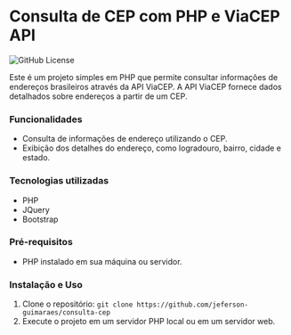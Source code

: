 # Consulta de CEP com PHP e ViaCEP API

![GitHub License](https://img.shields.io/github/license/jeferson-guimaraes/consulta-cep)


Este é um projeto simples em PHP que permite consultar informações de endereços brasileiros através da API ViaCEP. A API ViaCEP fornece dados detalhados sobre endereços a partir de um CEP.

### Funcionalidades

- Consulta de informações de endereço utilizando o CEP.
- Exibição dos detalhes do endereço, como logradouro, bairro, cidade e estado.

### Tecnologias utilizadas

* PHP
* JQuery
* Bootstrap

### Pré-requisitos

- PHP instalado em sua máquina ou servidor.

### Instalação e Uso

1. Clone o repositório: `git clone https://github.com/jeferson-guimaraes/consulta-cep`
2. Execute o projeto em um servidor PHP local ou em um servidor web.
